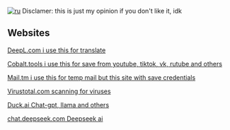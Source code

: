 
[![ru](https://img.shields.io/badge/lang-ru-blue.svg)](README.ru.md)
Disclamer: this is just my opinion if you don't like it, idk
## Websites

[DeepL.com i use this for translate](https://deepl.com)

[Cobalt.tools i use this for save from youtube, tiktok, vk, rutube and others](https://cobalt.tools)

[Mail.tm i use this for temp mail but this site with save credentials](https://mail.tm)

[Virustotal.com scanning for viruses](https://virustotal.com)

[Duck.ai Chat-gpt, llama and others](https://duck.ai)

[chat.deepseek.com Deepseek ai](https://chat.deepseek.com)
